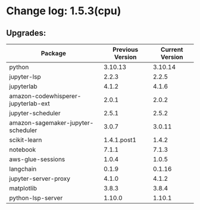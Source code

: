 # Change log: 1.5.3(cpu)

## Upgrades: 

Package | Previous Version | Current Version
---|---|---
python|3.10.13|3.10.14
jupyter-lsp|2.2.3|2.2.5
jupyterlab|4.1.2|4.1.6
amazon-codewhisperer-jupyterlab-ext|2.0.1|2.0.2
jupyter-scheduler|2.5.1|2.5.2
amazon-sagemaker-jupyter-scheduler|3.0.7|3.0.11
scikit-learn|1.4.1.post1|1.4.2
notebook|7.1.1|7.1.3
aws-glue-sessions|1.0.4|1.0.5
langchain|0.1.9|0.1.16
jupyter-server-proxy|4.1.0|4.1.2
matplotlib|3.8.3|3.8.4
python-lsp-server|1.10.0|1.10.1
